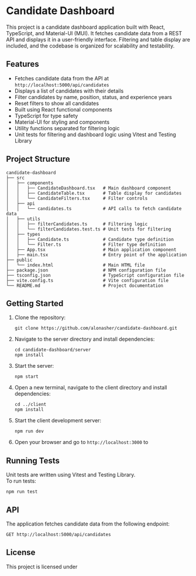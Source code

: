 # Candidate Dashboard

This project is a candidate dashboard application built with React, TypeScript, and Material-UI (MUI). It fetches candidate data from a REST API and displays it in a user-friendly interface. Filtering and table display are included, and the codebase is organized for scalability and testability.

## Features

- Fetches candidate data from the API at `http://localhost:5000/api/candidates`
- Displays a list of candidates with their details
- Filter candidates by name, position, status, and experience years
- Reset filters to show all candidates
- Built using React functional components
- TypeScript for type safety
- Material-UI for styling and components
- Utility functions separated for filtering logic
- Unit tests for filtering and dashboard logic using Vitest and Testing Library

## Project Structure

```
candidate-dashboard
├── src
│   ├── components
│   │   ├── CandidateDashboard.tsx   # Main dashboard component
│   │   ├── CandidateTable.tsx       # Table display for candidates
│   │   └── CandidateFilters.tsx     # Filter controls
│   ├── api
│   │   └── candidates.ts            # API calls to fetch candidate data
│   ├── utils
│   │   ├── filterCandidates.ts      # Filtering logic
│   │   └── filterCandidates.test.ts # Unit tests for filtering
│   ├── types
│   │   ├── Candidate.ts             # Candidate type definition
│   │   └── Filter.ts                # Filter type definition
│   ├── App.tsx                      # Main application component
│   ├── main.tsx                     # Entry point of the application
├── public
│   └── index.html                   # Main HTML file
├── package.json                     # NPM configuration file
├── tsconfig.json                    # TypeScript configuration file
├── vite.config.ts                   # Vite configuration file
└── README.md                        # Project documentation
```

## Getting Started

1. Clone the repository:
   ```
   git clone https://github.com/alonasher/candidate-dashboard.git
   ```

2. Navigate to the server directory and install dependencies:
   ```
   cd candidate-dashboard/server
   npm install
   ```

3. Start the server:
   ```
   npm start
   ```

4. Open a new terminal, navigate to the client directory and install dependencies:
   ```
   cd ../client
   npm install
   ```

5. Start the client development server:
   ```
   npm run dev
   ```

6. Open your browser and go to `http://localhost:3000` to

## Running Tests

Unit tests are written using Vitest and Testing Library.  
To run tests:
```
npm run test
```

## API

The application fetches candidate data from the following endpoint:
```
GET http://localhost:5000/api/candidates
```

## License

This project is licensed under
